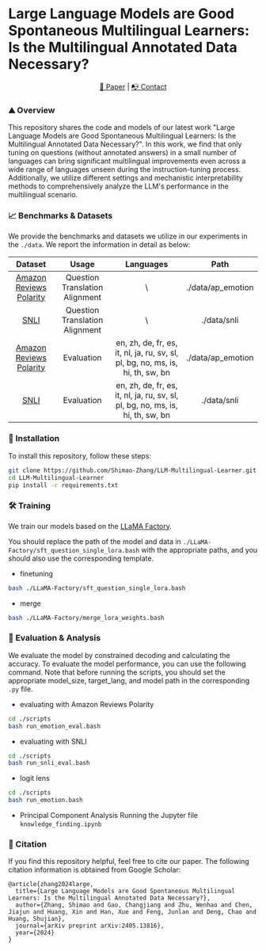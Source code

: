 # Large Language Models are Good Spontaneous Multilingual Learners:  Is the Multilingual Annotated Data Necessary?

<p align="center">
  <a href="https://arxiv.org/abs/2405.13816"> 📃 Paper</a> |  
  <a href="https://shimao-zhang.github.io/"> 📭 Contact</a> 
</p>


### :mountain: Overview

This repository shares the code and models of our latest work "Large Language Models are Good Spontaneous Multilingual Learners: Is the Multilingual Annotated Data Necessary?". In this work, we find that only tuning on questions (without annotated answers) in a small number of languages can bring significant multilingual improvements even across a wide range of languages unseen during the instruction-tuning process. Additionally, we utilize different settings and mechanistic interpretability methods to comprehensively analyze the LLM's performance in the multilingual scenario.

### :chart_with_upwards_trend: Benchmarks & Datasets

We provide the benchmarks and datasets we utilize in our experiments in the `./data`. We report the information in detail as below:

|                           Dataset                            |             Usage              |                          Languages                           |       Path        |
| :----------------------------------------------------------: | :----------------------------: | :----------------------------------------------------------: | :---------------: |
| [Amazon Reviews Polarity](https://huggingface.co/datasets/amazon_polarity/viewer/amazon_polarity/train) | Question Translation Alignment |                              \                               | ./data/ap_emotion |
| [SNLI](https://huggingface.co/datasets/stanfordnlp/snli/viewer/plain_text/train) | Question Translation Alignment |                              \                               |    ./data/snli    |
| [Amazon Reviews Polarity](https://huggingface.co/datasets/amazon_polarity/viewer/amazon_polarity/test) |           Evaluation           | en, zh, de, fr, es, it, nl, ja, ru, sv, sl, pl, bg, no, ms, is, hi, th, sw, bn | ./data/ap_emotion |
| [SNLI](https://huggingface.co/datasets/stanfordnlp/snli/viewer/plain_text/test) |           Evaluation           | en, zh, de, fr, es, it, nl, ja, ru, sv, sl, pl, bg, no, ms, is, hi, th, sw, bn |    ./data/snli    |

### :jigsaw: Installation

To install this repository, follow these steps:

```bash
git clone https://github.com/Shimao-Zhang/LLM-Multilingual-Learner.git
cd LLM-Multilingual-Learner
pip install -r requirements.txt
```

### :hammer_and_wrench: Training

We train our models based on the [LLaMA Factory](https://github.com/hiyouga/LLaMA-Factory). 

You should replace the path of the model and data in `./LLaMA-Factory/sft_question_single_lora.bash` with the appropriate paths, and you should also use the corresponding template.

* finetuning

```bash
bash ./LLaMA-Factory/sft_question_single_lora.bash
```

* merge

```bash
bash ./LLaMA-Factory/merge_lora_weights.bash
```

### :straight_ruler: Evaluation & Analysis

We evaluate the model by constrained decoding and calculating the accuracy. To evaluate the model performance, you can use the following command. Note that before running the scripts, you should set the appropriate model_size, target_lang, and model path in the corresponding `.py` file.

* evaluating with Amazon Reviews Polarity

```bash
cd ./scripts
bash run_emotion_eval.bash
```

* evaluating with SNLI

```bash
cd ./scripts
bash run_snli_eval.bash
```

* logit lens

```bash
cd ./scripts
bash run_emotion.bash
```

* Principal Component Analysis
Running the Jupyter file `knowledge_finding.ipynb`

### :evergreen_tree: Citation

If you find this repository helpful, feel free to cite our paper. The following citation information is obtained from Google Scholar:

```
@article{zhang2024large,
  title={Large Language Models are Good Spontaneous Multilingual Learners: Is the Multilingual Annotated Data Necessary?},
  author={Zhang, Shimao and Gao, Changjiang and Zhu, Wenhao and Chen, Jiajun and Huang, Xin and Han, Xue and Feng, Junlan and Deng, Chao and Huang, Shujian},
  journal={arXiv preprint arXiv:2405.13816},
  year={2024}
}
```